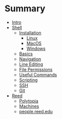 # Summary

- [Intro](./intro.md)
- [Shell](./shell/overview.md)
  - [Installation](./shell/installation/index.md)
    - [Linux](./shell/installation/linux.md)
    - [MacOS](./shell/installation/macos.md)
    - [Windows]()
  - [Basics](./shell/basics.md)
  - [Navigation](./shell/navigation.md)
  - [Line Editing](./shell/line-editing.md)
  - [File Permissions](./shell/file-perms.md)
  - [Useful Commands](./shell/useful-cmds.md)
  - [Scripting](./shell/scripting.md)
  - [SSH](./shell/ssh.md)
  - [Git]()
- [Reed](./reed/overview.md)
  - [Polytopia](./reed/polytopia.md)
  - [Machines](./reed/machines.md)
  - [people.reed.edu](./reed/website.md)
